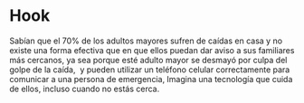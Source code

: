 
# Hook
Sabían que el 70% de los adultos mayores sufren de caídas en casa y no existe una forma  efectiva que en que ellos puedan dar aviso a sus familiares más cercanos, ya sea porque esté adulto mayor se desmayó por culpa del golpe de la caída,  y pueden utilizar un teléfono celular correctamente para comunicar a una persona de emergencia, Imagina una tecnología que cuida de ellos, incluso cuando no estás cerca.